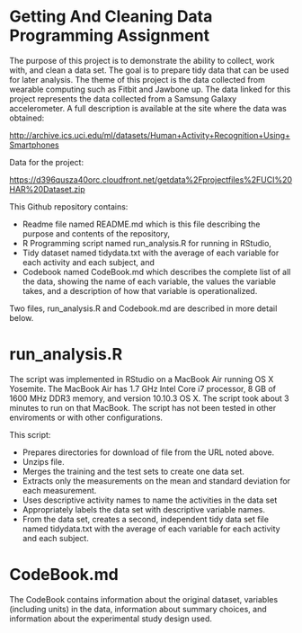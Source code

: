 # Getting And Cleaning Data Programming Assignment

The purpose of this project is to demonstrate the ability to collect, work with, and clean a data set. The goal is to 
prepare tidy data that can be used for later analysis. The theme of this project is the data collected from wearable 
computing such as Fitbit and Jawbone up. The data linked for this project represents the data collected from a 
Samsung Galaxy accelerometer. A full description is available at the site where the data was obtained: 

http://archive.ics.uci.edu/ml/datasets/Human+Activity+Recognition+Using+Smartphones 

Data for the project: 

https://d396qusza40orc.cloudfront.net/getdata%2Fprojectfiles%2FUCI%20HAR%20Dataset.zip 

This Github repository contains: 
- Readme file named README.md which is this file describing the purpose and contents of the repository,
- R Programming script named run_analysis.R for running in RStudio,
- Tidy dataset named tidydata.txt with the average of each variable for each activity and each subject, and
- Codebook named CodeBook.md which describes the complete list of all the data, showing the name of each variable, the values the variable takes, and a description of how that variable is operationalized.  

Two files, run_analysis.R and Codebook.md are described in more detail below.


# run_analysis.R

The script was implemented in RStudio on a MacBook Air running OS X Yosemite. The MacBook Air has 1.7 GHz Intel Core i7 processor, 8 GB of 1600 MHz DDR3 memory, and version 10.10.3 OS X. The script took about 3 minutes to run on that MacBook. The script has not been tested in other enviroments or with other configurations. 

This script: 
- Prepares directories for download of file from the URL noted above.
- Unzips file. 
- Merges the training and the test sets to create one data set.
- Extracts only the measurements on the mean and standard deviation for each measurement. 
- Uses descriptive activity names to name the activities in the data set
- Appropriately labels the data set with descriptive variable names. 
- From the data set, creates a second, independent tidy data set file named tidydata.txt with the average of each variable for each activity and each subject.


# CodeBook.md

The CodeBook contains information about the original dataset, variables (including units) in the data, information about summary choices, and information about the experimental study design used. 

